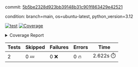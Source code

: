 commit: [5b5be2328d923bb39148b31c901f863429e42521](https://github.com/rcmdnk/boto3-session/tree/5b5be2328d923bb39148b31c901f863429e42521)

condition: branch=main, os=ubuntu-latest, python_version=3.12

[![test](https://github.com/rcmdnk/boto3-session/actions/workflows/test.yml/badge.svg)](https://github.com/rcmdnk/boto3-session/actions/runs/10462458941)
<a href="https://github.com/rcmdnk/boto3-session/blob/5b5be2328d923bb39148b31c901f863429e42521/README.md"><img alt="Coverage" src="https://img.shields.io/badge/Coverage-47%25-orange.svg" /></a><details><summary>Coverage Report </summary><table><tr><th>File</th><th>Stmts</th><th>Miss</th><th>Cover</th><th>Missing</th></tr><tbody><tr><td colspan="5"><b>src/boto3_session</b></td></tr><tr><td>&nbsp; &nbsp;<a href="https://github.com/rcmdnk/boto3-session/blob/5b5be2328d923bb39148b31c901f863429e42521/src/boto3_session/session.py">session.py</a></td><td>59</td><td>34</td><td>42%</td><td><a href="https://github.com/rcmdnk/boto3-session/blob/5b5be2328d923bb39148b31c901f863429e42521/src/boto3_session/session.py#L11-L14">11&ndash;14</a>, <a href="https://github.com/rcmdnk/boto3-session/blob/5b5be2328d923bb39148b31c901f863429e42521/src/boto3_session/session.py#L56">56</a>, <a href="https://github.com/rcmdnk/boto3-session/blob/5b5be2328d923bb39148b31c901f863429e42521/src/boto3_session/session.py#L64-L66">64&ndash;66</a>, <a href="https://github.com/rcmdnk/boto3-session/blob/5b5be2328d923bb39148b31c901f863429e42521/src/boto3_session/session.py#L69-L89">69&ndash;89</a>, <a href="https://github.com/rcmdnk/boto3-session/blob/5b5be2328d923bb39148b31c901f863429e42521/src/boto3_session/session.py#L92-L110">92&ndash;110</a>, <a href="https://github.com/rcmdnk/boto3-session/blob/5b5be2328d923bb39148b31c901f863429e42521/src/boto3_session/session.py#L113-L117">113&ndash;117</a>, <a href="https://github.com/rcmdnk/boto3-session/blob/5b5be2328d923bb39148b31c901f863429e42521/src/boto3_session/session.py#L120-L121">120&ndash;121</a>, <a href="https://github.com/rcmdnk/boto3-session/blob/5b5be2328d923bb39148b31c901f863429e42521/src/boto3_session/session.py#L124-L125">124&ndash;125</a></td></tr><tr><td><b>TOTAL</b></td><td><b>64</b></td><td><b>34</b></td><td><b>47%</b></td><td>&nbsp;</td></tr></tbody></table></details>

| Tests | Skipped | Failures | Errors | Time |
| ----- | ------- | -------- | -------- | ------------------ |
| 2 | 0 :zzz: | 0 :x: | 0 :fire: | 2.622s :stopwatch: |

